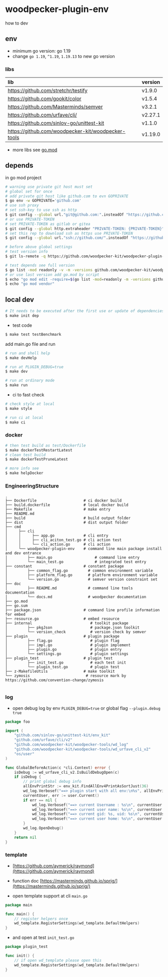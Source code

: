 # woodpecker-plugin-env

how to dev

## env

- minimum go version: go 1.19
- change `go 1.19`, `^1.19`, `1.19.13` to new go version

### libs

| lib                                                | version |
|:---------------------------------------------------|:--------|
| https://github.com/stretchr/testify                | v1.9.0  |
| https://github.com/gookit/color                    | v1.5.4  |
| https://github.com/Masterminds/semver              | v3.2.1  |
| https://github.com/urfave/cli/                     | v2.27.1 |
| https://github.com/sinlov-go/unittest-kit          | v1.1.0  |
| https://github.com/woodpecker-kit/woodpecker-tools | v1.19.0 |

- more libs see [go.mod](https://github.com/woodpecker-kit/woodpecker-plugin-env/blob/main/go.mod)

## depends

in go mod project

```bash
# warning use private git host must set
# global set for once
# add private git host like github.com to evn GOPRIVATE
$ go env -w GOPRIVATE='github.com'
# use ssh proxy
# set ssh-key to use ssh as http
$ git config --global url."git@github.com:".insteadOf "https://github.com/"
# or use PRIVATE-TOKEN
# set PRIVATE-TOKEN as gitlab or gitea
$ git config --global http.extraheader "PRIVATE-TOKEN: {PRIVATE-TOKEN}"
# set this rep to download ssh as https use PRIVATE-TOKEN
$ git config --global url."ssh://github.com/".insteadOf "https://github.com/"

# before above global settings
# test version info
$ git ls-remote -q https://github.com/woodpecker-kit/woodpecker-plugin-env.git

# test depends see full version
$ go list -mod readonly -v -m -versions github.com/woodpecker-kit/woodpecker-plugin-env
# or use last version add go.mod by script
$ echo "go mod edit -require=$(go list -mod=readonly -m -versions github.com/woodpecker-kit/woodpecker-plugin-env | awk '{print $1 "@" $NF}')"
$ echo "go mod vendor"
```

## local dev

```bash
# It needs to be executed after the first use or update of dependencies.
$ make init dep
```

- test code

```bash
$ make test testBenchmark
```

add main.go file and run

```bash
# run and shell help
$ make devHelp

# run at PLUGIN_DEBUG=true
$ make dev

# run at ordinary mode
$ make run
```

- ci to fast check

```bash
# check style at local
$ make style

# run ci at local
$ make ci
```

### docker

```bash
# then test build as test/Dockerfile
$ make dockerTestRestartLatest
# clean test build
$ make dockerTestPruneLatest

# more info see
$ make helpDocker
```

### EngineeringStructure

```
.
├── Dockerfile                     # ci docker build
├── build.dockerfile               # local docker build
├── Makefile                       # make entry
├── README.md
├── build                          # build output folder
├── dist                           # dist output folder
├── cmd
│     ├── cli
│     │     ├── app.go             # cli entry
│     │     ├── cli_aciton_test.go # cli action test
│     │     └── cli_action.go      # cli action
│     └── woodpecker-plugin-env    # command line main package install and dev entrance
│         ├── main.go                   # command line entry
│         └── main_test.go              # integrated test entry
├── constant                       # constant package
│         ├── common_flag.go         # common environment variable
│         ├── platform_flag.go       # platform environment variable
│         └── version.go             # semver version constraint set
├── doc
│         ├── README.md              # command line tools documentation
│         └── docs.md                # woodpecker documentation
├── go.mod
├── go.sum
├── package.json                   # command line profile information for embed
├── resource.go                    # embed resource
├── internal                          # toolkit package
│         ├── pkgJson                 # package.json toolkit
│         └── version_check           # version check by semver
├── plugin                         # plugin package
│         ├── flag.go                 # plugin flag
│         ├── impl.go                 # plugin implement
│         ├── plugin.go               # plugin entry
│         └── settings.go             # plugin settings
├── plugin_test                    # plugin test
│         ├── init_test.go            # each test init
│         └── plugin_test.go          # plugin test
├── z-MakefileUtils                # make toolkit
└── zymosis                         # resource mark by https://github.com/convention-change/zymosis


```

### log

- open debug log by env `PLUGIN_DEBUG=true` or global flag `--plugin.debug true`

```go
package foo

import (
	"github.com/sinlov-go/unittest-kit/env_kit"
	"github.com/urfave/cli/v2"
	"github.com/woodpecker-kit/woodpecker-tools/wd_log"
	"github.com/woodpecker-kit/woodpecker-tools/wd_urfave_cli_v2"
	"os/user"
)

func GlobalBeforeAction(c *cli.Context) error {
	isDebug := wd_urfave_cli_v2.IsBuildDebugOpen(c)
	if isDebug {
		// print global debug info
		allEnvPrintStr := env_kit.FindAllEnv4PrintAsSortJust(36)
		wd_log.Verbosef("==> plugin start with all env:\n%s", allEnvPrintStr)
		currentUser, err := user.Current()
		if err == nil {
			wd_log.Verbosef("==> current Username : %s\n", currentUser.Username)
			wd_log.Verbosef("==> current user name: %s\n", currentUser.Name)
			wd_log.Verbosef("==> current gid: %s, uid: %s\n", currentUser.Gid, currentUser.Uid)
			wd_log.Verbosef("==> current user home: %s\n", currentUser.HomeDir)
		}
		wd_log.OpenDebug()
	}
	return nil
}
```

### template

- [https://github.com/aymerick/raymond](https://github.com/aymerick/raymond)
- function doc [https://masterminds.github.io/sprig/](https://masterminds.github.io/sprig/)

- open template support at cli `main.go`

```go
package main

func main() {
	// register helpers once
	wd_template.RegisterSettings(wd_template.DefaultHelpers)
}
```

- and open at test `init_test.go`

```go
package plugin_test

func init() {
	// if open wd_template please open this
	wd_template.RegisterSettings(wd_template.DefaultHelpers)
}
```